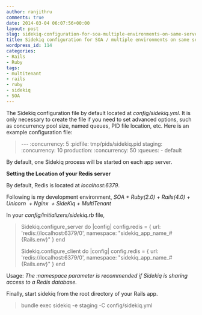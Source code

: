 ```yaml
---
author: ranjithru
comments: true
date: 2014-03-04 06:07:56+00:00
layout: post
slug: sidekiq-configuration-for-soa-multiple-environments-on-same-server
title: Sidekiq configuration for SOA / multiple environments on same server
wordpress_id: 114
categories:
- Rails
- Ruby
tags:
- multitenant
- rails
- ruby
- sidekiq
- SOA
---
```


The Sidekiq configuration file by default located at _config/sidekiq.yml_. It is only necessary to create the file if you need to set advanced options, such as concurrency pool size, named queues, PID file location, etc.
Here is an example configuration file:


<blockquote>---
:concurrency: 5
:pidfile: tmp/pids/sidekiq.pid
staging:
:concurrency: 10
production:
:concurrency: 50
:queues:
- default</blockquote>


By default, one Sidekiq process will be started on each app server.

**Setting the Location of your Redis server**

By default, Redis is located at _localhost:6379_.

Following is my development environment,
_SOA + Ruby(2.0) + Rails(4.0) + Unicorn  + Nginx  + SideKiq + MultiTenant_

In your _config/initializers/sidekiq.rb_ file,


<blockquote>Sidekiq.configure_server do |config|
config.redis = { url: 'redis://localhost:6379/0', namespace: "sidekiq_app_name_#{Rails.env}" }
end

Sidekiq.configure_client do |config|
config.redis = { url: 'redis://localhost:6379/0', namespace: "sidekiq_app_name_#{Rails.env}" }
end</blockquote>


Usage:
_The :namespace parameter is recommended if Sidekiq is sharing access to a Redis database._

Finally, start sidekiq from the root directory of your Rails app.


<blockquote>bundle exec sidekiq -e staging -C config/sidekiq.yml</blockquote>

